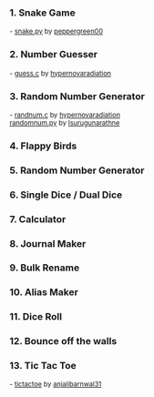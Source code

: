 ### 1. Snake Game
<sup>- [snake.py](/Games/snake_game) by [peppergreen00](https://github.com/peppergreen00)</sup>
### 2. Number Guesser
<sup>- [guess.c](/Games/guessing_game) by [hypernovaradiation](https://github.com/hypernovaradiation)</sup>
### 3. Random Number Generator
<sup>- [randnum.c](/Tools/random_number) by [hypernovaradiation](https://github.com/hypernovaradiation)<br>
[randomnum.py](/Tools/random_number) by [Isurugunarathne](https://github.com/IsuruGunarathne)</sup>
### 4. Flappy Birds
### 5. Random Number Generator
### 6. Single Dice / Dual Dice
### 7. Calculator
### 8. Journal Maker
### 9. Bulk Rename
### 10. Alias Maker
### 11. Dice Roll
### 12. Bounce off the walls
### 13. Tic Tac Toe
<sup>- [tictactoe](/Games/tic_tac_toe) by [anjalibarnwal31](https://github.com/anjalibarnwal31)</sup>

